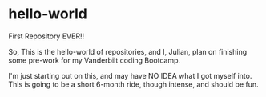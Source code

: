 # hello-world
First Repository EVER!!

So, This is the hello-world of repositories, and I, Julian, plan on finishing some pre-work for my Vanderbilt coding Bootcamp.

I'm just starting out on this, and may have NO IDEA what I got myself into. This is going to be a short 6-month ride, though intense, and should be fun.
